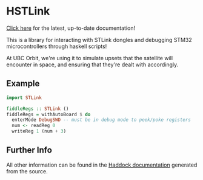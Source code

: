 # HSTLink

[Click here](https://ubcorbit.github.io/hstlink/) for the latest,
up-to-date documentation!

This is a library for interacting with STLink dongles and debugging
STM32 microcontrollers through haskell scripts!

At UBC Orbit, we're using it to simulate upsets that the satellite
will encounter in space, and ensuring that they're dealt with
accordingly.

## Example

```haskell
import STLink

fiddleRegs :: STLink ()
fiddleRegs = withAutoBoard $ do
  enterMode DebugSWD -- must be in debug mode to peek/poke registers
  num <- readReg 0
  writeReg 1 (num + 3)
```

## Further Info

All other information can be found in the [Haddock
documentation](https://ubcorbit.github.io/hstlink/) generated from the
source.
